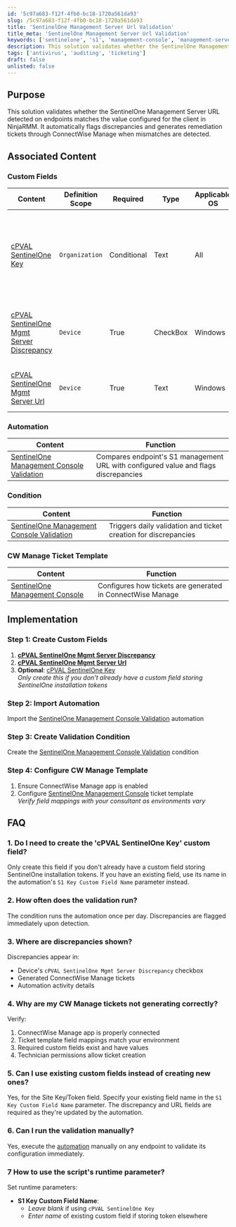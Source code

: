```yaml
---
id: '5c97a683-f12f-4fb0-bc18-1720a561da93'
slug: /5c97a683-f12f-4fb0-bc18-1720a561da93
title: 'SentinelOne Management Server Url Validation'
title_meta: 'SentinelOne Management Server Url Validation'
keywords: ['sentinelone', 's1', 'management-console', 'management-server-url']
description: This solution validates whether the SentinelOne Management Server URL detected on endpoints matches the value configured for the client in NinjaRMM, automatically flagging discrepancies and generating remediation tickets.'
tags: ['antivirus', 'auditing', 'ticketing']
draft: false
unlisted: false
---
```


## Purpose

This solution validates whether the SentinelOne Management Server URL detected on endpoints matches the value configured for the client in NinjaRMM. It automatically flags discrepancies and generates remediation tickets through ConnectWise Manage when mismatches are detected.

## Associated Content

### Custom Fields

| Content | Definition Scope | Required | Type | Applicable OS | Function |
| ------- | ---------------- | -------- | ---- | ------------- | -------- |
| [cPVAL SentinelOne Key](/docs/44561301-d22b-4013-86af-d1842773d2ca) | `Organization` | Conditional | Text | All | Stores the SentinelOne Site Key for endpoint organization (only required if not using existing field) |
| [cPVAL SentinelOne Mgmt Server Discrepancy](/docs/1de41dd5-c222-45cb-9b74-5ae45bb86dd8) | `Device` | True | CheckBox | Windows | Flags when endpoint's management URL differs from configured value |
| [cPVAL SentinelOne Mgmt Server Url](/docs/0691fe63-dd6b-4f15-8b39-dce377d9064a) | `Device` | True | Text | Windows | Stores actual management URL detected on endpoint |

### Automation

| Content | Function |
| ------- | -------- |
| [SentinelOne Management Console Validation](/docs/4d9087cb-0cf3-4ade-863f-3a14c9b73d5e) | Compares endpoint's S1 management URL with configured value and flags discrepancies |

### Condition

| Content | Function |
| ------- | -------- |
| [SentinelOne Management Console Validation](/docs/a947cc93-68a2-4ddc-a6dc-ae2cf4422c66) | Triggers daily validation and ticket creation for discrepancies |

### CW Manage Ticket Template

| Content | Function |
| ------- | -------- |
| [SentinelOne Management Console](/docs/3adab4f1-a92c-4004-aa3f-365bacc3b74b) | Configures how tickets are generated in ConnectWise Manage |

## Implementation

### Step 1: Create Custom Fields

1. **[cPVAL SentinelOne Mgmt Server Discrepancy](/docs/1de41dd5-c222-45cb-9b74-5ae45bb86dd8)**
2. **[cPVAL SentinelOne Mgmt Server Url](/docs/0691fe63-dd6b-4f15-8b39-dce377d9064a)**
3. **Optional**: [cPVAL SentinelOne Key](/docs/44561301-d22b-4013-86af-d1842773d2ca)  
   *Only create this if you don't already have a custom field storing SentinelOne installation tokens*

### Step 2: Import Automation

Import the [SentinelOne Management Console Validation](/docs/4d9087cb-0cf3-4ade-863f-3a14c9b73d5e) automation

### Step 3: Create Validation Condition

Create the [SentinelOne Management Console Validation](/docs/a947cc93-68a2-4ddc-a6dc-ae2cf4422c66) condition

### Step 4: Configure CW Manage Template

1. Ensure ConnectWise Manage app is enabled
2. Configure [SentinelOne Management Console](/docs/3adab4f1-a92c-4004-aa3f-365bacc3b74b) ticket template  
   *Verify field mappings with your consultant as environments vary*

## FAQ

### 1. Do I need to create the 'cPVAL SentinelOne Key' custom field?

Only create this field if you don't already have a custom field storing SentinelOne installation tokens. If you have an existing field, use its name in the automation's `S1 Key Custom Field Name` parameter instead.

### 2. How often does the validation run?

The condition runs the automation once per day. Discrepancies are flagged immediately upon detection.

### 3. Where are discrepancies shown?

Discrepancies appear in:

- Device's `cPVAL SentinelOne Mgmt Server Discrepancy` checkbox
- Generated ConnectWise Manage tickets
- Automation activity details

### 4. Why are my CW Manage tickets not generating correctly?

Verify:

1. ConnectWise Manage app is properly connected
2. Ticket template field mappings match your environment
3. Required custom fields exist and have values
4. Technician permissions allow ticket creation

### 5. Can I use existing custom fields instead of creating new ones?

Yes, for the Site Key/Token field. Specify your existing field name in the `S1 Key Custom Field Name` parameter. The discrepancy and URL fields are required as they're updated by the automation.

### 6. Can I run the validation manually?

Yes, execute the [automation](/docs/4d9087cb-0cf3-4ade-863f-3a14c9b73d5e) manually on any endpoint to validate its configuration immediately.

### 7 How to use the script's runtime parameter?

Set runtime parameters:

- **S1 Key Custom Field Name**:  
  - *Leave blank* if using `cPVAL SentinelOne Key`  
  - *Enter name* of existing custom field if storing token elsewhere
